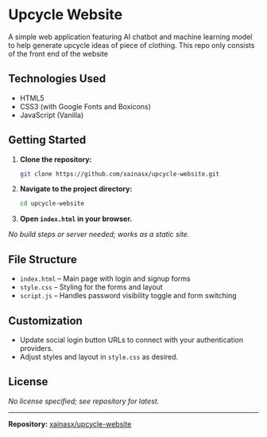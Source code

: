 # Upcycle Website

A simple web application featuring AI chatbot and machine learning model to help generate upcycle ideas of piece of clothing. This repo only consists of the front end of the website


## Technologies Used

- HTML5
- CSS3 (with Google Fonts and Boxicons)
- JavaScript (Vanilla)

## Getting Started

1. **Clone the repository:**
   ```bash
   git clone https://github.com/xainasx/upcycle-website.git
   ```
2. **Navigate to the project directory:**
   ```bash
   cd upcycle-website
   ```
3. **Open `index.html` in your browser.**

_No build steps or server needed; works as a static site._

## File Structure

- `index.html` – Main page with login and signup forms
- `style.css` – Styling for the forms and layout
- `script.js` – Handles password visibility toggle and form switching

## Customization

- Update social login button URLs to connect with your authentication providers.
- Adjust styles and layout in `style.css` as desired.

## License

_No license specified; see repository for latest._

---

**Repository:** [xainasx/upcycle-website](https://github.com/xainasx/upcycle-website)

